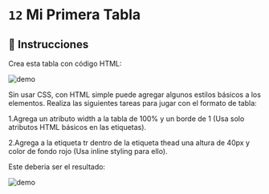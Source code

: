 # `12` Mi Primera Tabla

## 📝 Instrucciones

Crea esta tabla con código HTML:

![demo](https://github.com/4GeeksAcademy/html-tutorial-exercises-course/blob/master/.learn/assets/12-my-first-table-0.png?raw=true)

Sin usar CSS, con HTML simple puede agregar algunos estilos básicos a los elementos.
Realiza las siguientes tareas para jugar con el formato de tabla:

1.Agrega un atributo width a la tabla de 100% y un borde de 1 (Usa solo atributos HTML básicos en las etiquetas).

2.Agrega a la etiqueta tr dentro de la etiqueta thead una altura de 40px y color de fondo rojo (Usa inline styling para ello).

Este deberia ser el resultado:

![demo](https://github.com/4GeeksAcademy/html-tutorial-exercises-course/blob/master/.learn/assets/12-my-first-table.png?raw=true)


